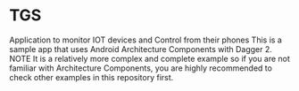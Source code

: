 # TGS
Application to monitor IOT devices and Control from their phones
This is a sample app that uses Android Architecture Components with Dagger 2.
NOTE It is a relatively more complex and complete example so if you are not familiar
with Architecture Components, you are highly recommended to check other examples
in this repository first.

